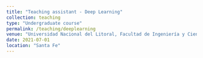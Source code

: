 ```yaml
---
title: "Teaching assistant - Deep Learning"
collection: teaching
type: "Undergraduate course"
permalink: /teaching/deeplearning
venue: "Universidad Nacional del Litoral, Facultad de Ingeniería y Ciencias Hídricas"
date: 2021-07-01
location: "Santa Fe"
---
```

